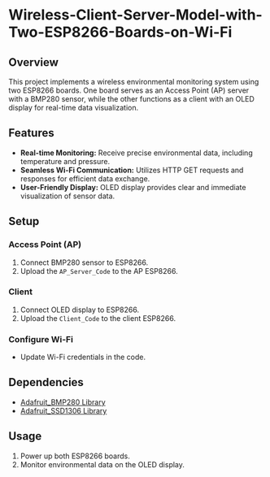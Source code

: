 # Wireless-Client-Server-Model-with-Two-ESP8266-Boards-on-Wi-Fi
## Overview

This project implements a wireless environmental monitoring system using two ESP8266 boards. One board serves as an Access Point (AP) server with a BMP280 sensor, while the other functions as a client with an OLED display for real-time data visualization.

## Features

- **Real-time Monitoring:** Receive precise environmental data, including temperature and pressure.
- **Seamless Wi-Fi Communication:** Utilizes HTTP GET requests and responses for efficient data exchange.
- **User-Friendly Display:** OLED display provides clear and immediate visualization of sensor data.

## Setup

### Access Point (AP)

1. Connect BMP280 sensor to ESP8266.
2. Upload the `AP_Server_Code` to the AP ESP8266.

### Client

1. Connect OLED display to ESP8266.
2. Upload the `Client_Code` to the client ESP8266.

### Configure Wi-Fi

- Update Wi-Fi credentials in the code.

## Dependencies

- [Adafruit_BMP280 Library](https://github.com/adafruit/Adafruit_BMP280)
- [Adafruit_SSD1306 Library](https://github.com/adafruit/Adafruit_SSD1306)

## Usage

1. Power up both ESP8266 boards.
2. Monitor environmental data on the OLED display.
